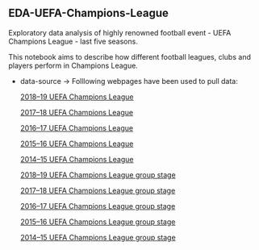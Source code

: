 ## EDA-UEFA-Champions-League

Exploratory data analysis of highly renowned football event - UEFA Champions League - last five seasons.

This notebook aims to describe how different football leagues, clubs and players perform in Champions League.

* data-source -> Folllowing webpages have been used to pull data:

  [2018–19 UEFA Champions League](https://en.wikipedia.org/wiki/2018%E2%80%9319_UEFA_Champions_League)
  
  [2017–18 UEFA Champions League](https://en.wikipedia.org/wiki/2017%E2%80%9318_UEFA_Champions_League)
  
  [2016–17 UEFA Champions League](https://en.wikipedia.org/wiki/2016%E2%80%9317_UEFA_Champions_League)
  
  [2015–16 UEFA Champions League](https://en.wikipedia.org/wiki/2015%E2%80%9316_UEFA_Champions_League)
  
  [2014–15 UEFA Champions League](https://en.wikipedia.org/wiki/2014%E2%80%9315_UEFA_Champions_League)
  
  [2018–19 UEFA Champions League group stage](https://en.wikipedia.org/wiki/2018%E2%80%9319_UEFA_Champions_League_group_stage)
  
  [2017–18 UEFA Champions League group stage](https://en.wikipedia.org/wiki/2018%E2%80%9319_UEFA_Champions_League_group_stage)
  
  [2016–17 UEFA Champions League group stage](https://en.wikipedia.org/wiki/2016%E2%80%9317_UEFA_Champions_League_group_stage)
  
  [2015–16 UEFA Champions League group stage](https://en.wikipedia.org/wiki/2015%E2%80%9316_UEFA_Champions_League_group_stage)
  
  [2014–15 UEFA Champions League group stage](https://en.wikipedia.org/wiki/2014%E2%80%9315_UEFA_Champions_League_group_stage)
